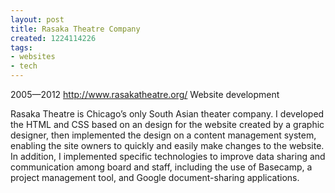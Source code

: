 ```yaml
---
layout: post
title: Rasaka Theatre Company
created: 1224114226
tags:
- websites
- tech
---
```

2005—2012
http://www.rasakatheatre.org/
Website development
 
Rasaka Theatre is Chicago’s only South Asian theater company. I developed the HTML and CSS based on an design for the website created by a graphic designer, then implemented the design on a content management system, enabling the site owners to quickly and easily make changes to the website. In addition, I implemented specific technologies to improve data sharing and communication among board and staff, including the use of Basecamp, a project management tool, and Google document-sharing applications.

